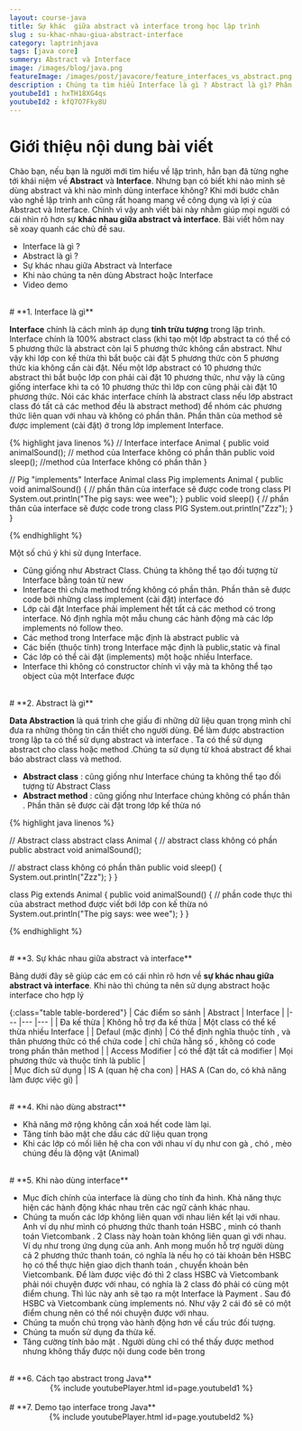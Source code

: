 ```yaml
---
layout: course-java
title: Sự khác  giữa abstract và interface trong học lập trình
slug : su-khac-nhau-giua-abstract-interface
category: laptrinhjava
tags: [java core]
summery: Abstract và Interface
image: /images/blog/java.png
featureImage: /images/post/javacore/feature_interfaces_vs_abstract.png
description : Chúng ta tìm hiểu Interface là gì ? Abstract là gì? Phân biệt sự khác giữa abstract và interface trong lập trình java. Khi nào dùng abstract, khi nào dùng interface trong quá trình lập trình java.
youtubeId1 : hxTH18XG4qs
youtubeId2 : kfQ7O7Fky8U
---
```


# **Giới thiệu nội dung bài viết**

Chào bạn, nếu bạn là người mới tìm hiểu về lập trình, hẳn bạn đã từng nghe tới khái niệm về <b>Abstract</b> và <b>Interface</b>.
Nhưng bạn có biết khi nào mình sẽ dùng abstract và khi nào mình dùng interface không? Khi mới bước chân vào
nghề lập trình anh cũng rất hoang mang về công dụng và lợi ý của Abstract và Interface. Chính vì vậy anh
viết bài này nhằm giúp mọi người có cái nhìn rõ hơn sự <b>khác nhau giữa abstract và interface</b>. Bài viết hôm nay sẽ xoay quanh các chủ đề sau.

- Interface là gì ?
- Abstract là gì ?
- Sự khác nhau giữa Abstract và Interface
- Khi nào chúng ta nên dùng Abstract hoặc Interface
- Video demo

<br>
# **1. Interface là gì**

<b>Interface</b> chính là cách mình áp dụng <b>tính trừu tượng</b> trong lập trình. Interface chính là 100% abstract class (khi tạo một lớp abstract ta có thể có 5 phương thức là abstract còn lại 5 phương thức không cần abstract. Như vậy khi lớp con kế thừa thì bắt buộc cài đặt 5 phương thức còn 5 phương thức kia không cần cài đặt. Nếu một lớp abstract có 10 phương thức abstract thì bắt buộc lớp con phải cài đặt 10 phương thức, như vậy là cũng giống interface khi ta có 10 phương thức thì lớp con cũng phải cài đặt 10 phương thức. Nói các khác interface chính là abstract class nếu lớp abstract class đó tất cả các method đều là abstract method) để nhóm các phương thức liên quan với nhau và không có
phần thân. Phần thân của method sẽ được implement (cài đặt) ở trong lớp implement Interface.

{% highlight java linenos %}
// Interface
interface Animal {
  public void animalSound(); // method của Interface không có phần thân
  public void sleep(); //method của Interface không có phần thân
}

// Pig "implements"  Interface  Animal
class Pig implements Animal {
  public void animalSound() {
    // phần thân của interface sẽ được code  trong class PI
    System.out.println("The pig says: wee wee");
  }
  public void sleep() {
    // phần thân của interface sẽ được code trong class PIG
    System.out.println("Zzz");
  }
}

{% endhighlight %}

Một số chú ý khi sử dụng Interface.

- Cũng giống như Abstract Class. Chúng ta không thể tạo đối tượng từ Interface bằng toán tử new
- Interface thì chứa method trống không có phần thân. Phần thân sẽ được code bởi những class implement (cài đặt) interface đó
- Lớp cài đặt Interface phải implement hết tất cả các method có trong interface. Nó định nghĩa một mẫu chung các hành động mà các lớp implements nó follow theo.
- Các method trong Interface mặc định là abstract  public và
- Các biến (thuộc tính) trong Interface mặc định là public,static và final  
- Các lớp có thể cài đặt (implements) một hoặc nhiều Interface.
- Interface thì không có constructor chính vì vậy mà ta không thể tạo object của một Interface được

<br>
# **2. Abstract là gì**

<b>Data Abstraction</b> là quá trình che giấu đi những dữ liệu quan trọng mình chỉ đưa ra những thông tin cần thiết cho người dùng. Để làm được abstraction trong lập  ta
có thể sử dụng abstract và interface . Ta có thể sử dụng abstract cho class hoặc method .Chúng ta sử dụng từ khoá abstract để khai báo abstract class và method.

- <b>Abstract class</b> : cũng giống như Interface chúng ta không thể tạo đối tượng từ Abstract Class
- <b>Abstract method</b> : cũng giống như Interface chúng không có phần thân . Phần thân sẽ được cài đặt trong lớp kế thừa nó

{% highlight java linenos %}

// Abstract class
abstract class Animal {
  // abstract class không có phần
  public abstract void animalSound();

  // abstract class không có phần thân
  public void sleep() {
    System.out.println("Zzz");
  }
}


class Pig extends Animal {
  public void animalSound() {
    // phần code thực thi của abstract method được viết bới lớp con kế thừa nó
    System.out.println("The pig says: wee wee");
  }
}

{% endhighlight %}

<br>
# **3. Sự khác nhau giữa abstract và interface**

Bảng dưới đây sẽ giúp các em có cái nhìn rõ hơn về <b>sự khác nhau giữa abstract và interface</b>. Khi nào thì chúng ta nên sử dụng abstract hoặc interface cho hợp lý

 {:class="table table-bordered"}
 |  Các điểm so sánh  	|  Abstract	                    |   Interface	                                  |
 |---	                |---	                        |---	     	                                  |
 |   Đa kế thừa 	    | Không hỗ trợ đa kế thừa	    | Một class có thể kế thừa nhiều Interface        |
 |   Defaul (mặc định) 	| Có thể định nghĩa thuộc tính , và thân phương thức có thể chứa code 	    | chỉ chứa hằng số , không có code trong phần thân method |
 |   Access Modifier	                |   có thể đặt tất cả modifier	    |   Mọi phương thức và thuộc tính là  public	        |  
 |   Mục đích sử dụng                   |     IS  A (quan hệ cha con)    |    HAS A (Can do, có khả năng làm được việc gì)    |

<br>
# **4. Khi nào dùng abstract**

- Khả năng mở rộng không cần xoá hết code làm lại.
- Tăng tính bảo mật che dấu các dữ liệu quan trọng
- Khi các lớp có mối liên hệ cha con  với nhau ví dụ như con gà , chó , mèo  chúng đều là động vật (Animal)

<br>
# **5. Khi nào dùng interface**

- Mục đích chính của interface là dùng cho tính đa hình. Khả năng thực hiện các hành động khác nhau trên các ngữ cảnh khác nhau.
- Chúng ta muốn các lớp không liên quan với nhau liên kết lại với nhau. Anh ví dụ như mình có phương thức thanh toán HSBC , mình có  thanh toán Vietcombank . 2 Class này hoàn toàn không liên quan gì với nhau. Ví dụ như trong ứng dụng của anh. Anh mong muốn hỗ trợ người dùng cả 2 phương thức thanh toán, có nghĩa là nếu họ có tài khoản bên HSBC họ có thể thực hiện giao dịch thanh toán , chuyển khoản bên Vietcombank. Để làm được việc đó thì 2 class HSBC và Vietcombank phải nói chuyện được với nhau, có nghỉa là 2 class đó phải có cùng một điểm chung. Thì lúc này anh sẽ tạo ra một Interface là Payment . Sau đó HSBC và Vietcombank cùng implements nó. Như vậy 2 cái đó sẽ có một điểm chung nên có thể nói chuyện được với nhau.
- Chúng ta muốn chú trọng vào hành động hơn  về cấu trúc đối tượng.
- Chúng ta muốn sử dụng đa thừa kế.
- Tăng cường tính bảo mật . Người dùng chỉ có thể thấy được method nhưng không thấy được nội dung code bên trong

<br>
# **6. Cách tạo abstract trong Java**  

<center>
{% include youtubePlayer.html id=page.youtubeId1 %}
</center>

<br>
# **7. Demo tạo interface trong Java**  

<center>
{% include youtubePlayer.html id=page.youtubeId2 %}
</center>

